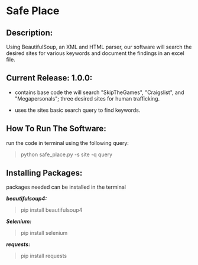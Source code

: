 # Safe Place 
## Description:
Using BeautifulSoup, an XML and HTML parser, our software will search the desired sites for various keywords and document the findings in an excel file. 

## Current Release: 1.0.0:
- contains base code the will search "SkipTheGames", "Craigslist", and "Megapersonals"; three desired sites for human trafficking. 

- uses the sites basic search query to find keywords. 


## How To Run The Software:
run the code in terminal using the following query: 
> python safe_place.py -s site -q query

## Installing Packages:
packages needed can be installed in the terminal

***beautifulsoup4:*** 
> pip install beautifulsoup4

***Selenium:***
> pip install selenium

***requests:***
> pip install requests


